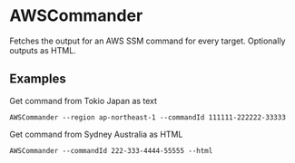# AWSCommander

Fetches the output for an AWS SSM command for every target. Optionally outputs as HTML.

## Examples

Get command from Tokio Japan as text

```AWSCommander --region ap-northeast-1 --commandId 111111-222222-33333```

Get command from Sydney Australia as HTML

```AWSCommander --commandId 222-333-4444-55555 --html```